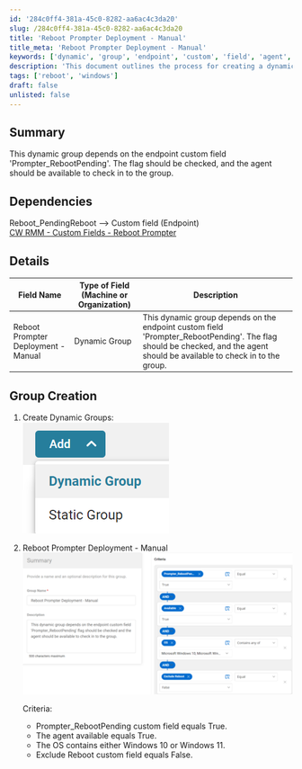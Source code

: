 ```yaml
---
id: '284c0ff4-381a-45c0-8282-aa6ac4c3da20'
slug: /284c0ff4-381a-45c0-8282-aa6ac4c3da20
title: 'Reboot Prompter Deployment - Manual'
title_meta: 'Reboot Prompter Deployment - Manual'
keywords: ['dynamic', 'group', 'endpoint', 'custom', 'field', 'agent', 'windows', 'criteria']
description: 'This document outlines the process for creating a dynamic group based on the endpoint custom field "Prompter_RebootPending". It details the dependencies, group creation steps, and criteria required for the group to function effectively.'
tags: ['reboot', 'windows']
draft: false
unlisted: false
---
```


## Summary

This dynamic group depends on the endpoint custom field 'Prompter_RebootPending'. The flag should be checked, and the agent should be available to check in to the group.

## Dependencies

Reboot_PendingReboot --> Custom field (Endpoint)  
[CW RMM - Custom Fields - Reboot Prompter](/docs/7876f32c-a5ec-4b58-9f7e-b60b710e19d5)  

## Details

| Field Name                          | Type of Field (Machine or Organization) | Description                                                                                                                                                      |
|-------------------------------------|-----------------------------------------|------------------------------------------------------------------------------------------------------------------------------------------------------------------|
| Reboot Prompter Deployment - Manual | Dynamic Group                          | This dynamic group depends on the endpoint custom field 'Prompter_RebootPending'. The flag should be checked, and the agent should be available to check in to the group. |

## Group Creation 

1. Create Dynamic Groups:  
   ![Image](../../../static/img/docs/284c0ff4-381a-45c0-8282-aa6ac4c3da20/image_1.png)

2. Reboot Prompter Deployment - Manual  
   ![Image](../../../static/img/docs/284c0ff4-381a-45c0-8282-aa6ac4c3da20/image_2.png)  

   Criteria:
   - Prompter_RebootPending custom field equals True.
   - The agent available equals True.
   - The OS contains either Windows 10 or Windows 11.
   - Exclude Reboot custom field equals False.


